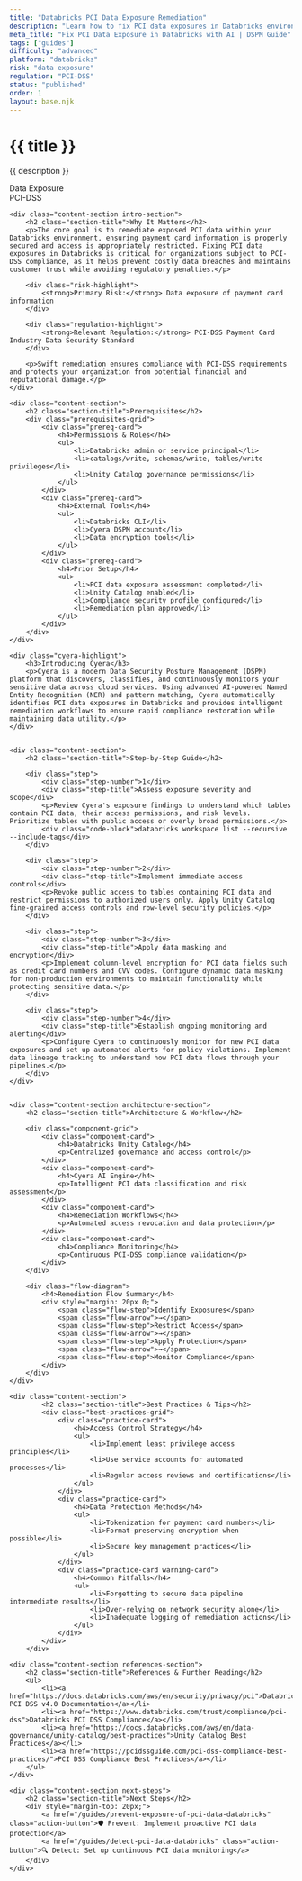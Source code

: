 ```yaml
---
title: "Databricks PCI Data Exposure Remediation"
description: "Learn how to fix PCI data exposures in Databricks environments. Follow step-by-step guidance for PCI-DSS compliance."
meta_title: "Fix PCI Data Exposure in Databricks with AI | DSPM Guide"
tags: ["guides"]
difficulty: "advanced"
platform: "databricks"
risk: "data exposure"
regulation: "PCI-DSS"
status: "published"
order: 1
layout: base.njk
---
```


<div class="container">
    <div class="header">
        <h1>{{ title }}</h1>
        <p>{{ description }}</p>
        <div class="badge">Data Exposure</div>
        <div class="badge regulation">PCI-DSS</div>
    </div>

    <div class="content-section intro-section">
        <h2 class="section-title">Why It Matters</h2>
        <p>The core goal is to remediate exposed PCI data within your Databricks environment, ensuring payment card information is properly secured and access is appropriately restricted. Fixing PCI data exposures in Databricks is critical for organizations subject to PCI-DSS compliance, as it helps prevent costly data breaches and maintains customer trust while avoiding regulatory penalties.</p>
        
        <div class="risk-highlight">
            <strong>Primary Risk:</strong> Data exposure of payment card information
        </div>
        
        <div class="regulation-highlight">
            <strong>Relevant Regulation:</strong> PCI-DSS Payment Card Industry Data Security Standard
        </div>
        
        <p>Swift remediation ensures compliance with PCI-DSS requirements and protects your organization from potential financial and reputational damage.</p>
    </div>

    <div class="content-section">
        <h2 class="section-title">Prerequisites</h2>
        <div class="prerequisites-grid">
            <div class="prereq-card">
                <h4>Permissions & Roles</h4>
                <ul>
                    <li>Databricks admin or service principal</li>
                    <li>catalogs/write, schemas/write, tables/write privileges</li>
                    <li>Unity Catalog governance permissions</li>
                </ul>
            </div>
            <div class="prereq-card">
                <h4>External Tools</h4>
                <ul>
                    <li>Databricks CLI</li>
                    <li>Cyera DSPM account</li>
                    <li>Data encryption tools</li>
                </ul>
            </div>
            <div class="prereq-card">
                <h4>Prior Setup</h4>
                <ul>
                    <li>PCI data exposure assessment completed</li>
                    <li>Unity Catalog enabled</li>
                    <li>Compliance security profile configured</li>
                    <li>Remediation plan approved</li>
                </ul>
            </div>
        </div>
    </div>
	
    <div class="cyera-highlight">
        <h3>Introducing Cyera</h3>
        <p>Cyera is a modern Data Security Posture Management (DSPM) platform that discovers, classifies, and continuously monitors your sensitive data across cloud services. Using advanced AI-powered Named Entity Recognition (NER) and pattern matching, Cyera automatically identifies PCI data exposures in Databricks and provides intelligent remediation workflows to ensure rapid compliance restoration while maintaining data utility.</p>
    </div>
	

    <div class="content-section">
        <h2 class="section-title">Step-by-Step Guide</h2>
        
        <div class="step">
            <div class="step-number">1</div>
            <div class="step-title">Assess exposure severity and scope</div>
            <p>Review Cyera's exposure findings to understand which tables contain PCI data, their access permissions, and risk levels. Prioritize tables with public access or overly broad permissions.</p>
            <div class="code-block">databricks workspace list --recursive --include-tags</div>
        </div>

        <div class="step">
            <div class="step-number">2</div>
            <div class="step-title">Implement immediate access controls</div>
            <p>Revoke public access to tables containing PCI data and restrict permissions to authorized users only. Apply Unity Catalog fine-grained access controls and row-level security policies.</p>
        </div>

        <div class="step">
            <div class="step-number">3</div>
            <div class="step-title">Apply data masking and encryption</div>
            <p>Implement column-level encryption for PCI data fields such as credit card numbers and CVV codes. Configure dynamic data masking for non-production environments to maintain functionality while protecting sensitive data.</p>
        </div>

        <div class="step">
            <div class="step-number">4</div>
            <div class="step-title">Establish ongoing monitoring and alerting</div>
            <p>Configure Cyera to continuously monitor for new PCI data exposures and set up automated alerts for policy violations. Implement data lineage tracking to understand how PCI data flows through your pipelines.</p>
        </div>
    </div>


    <div class="content-section architecture-section">
        <h2 class="section-title">Architecture & Workflow</h2>
        
        <div class="component-grid">
            <div class="component-card">
                <h4>Databricks Unity Catalog</h4>
                <p>Centralized governance and access control</p>
            </div>
            <div class="component-card">
                <h4>Cyera AI Engine</h4>
                <p>Intelligent PCI data classification and risk assessment</p>
            </div>
            <div class="component-card">
                <h4>Remediation Workflows</h4>
                <p>Automated access revocation and data protection</p>
            </div>
            <div class="component-card">
                <h4>Compliance Monitoring</h4>
                <p>Continuous PCI-DSS compliance validation</p>
            </div>
        </div>

        <div class="flow-diagram">
            <h4>Remediation Flow Summary</h4>
            <div style="margin: 20px 0;">
                <span class="flow-step">Identify Exposures</span>
                <span class="flow-arrow">→</span>
                <span class="flow-step">Restrict Access</span>
                <span class="flow-arrow">→</span>
                <span class="flow-step">Apply Protection</span>
                <span class="flow-arrow">→</span>
                <span class="flow-step">Monitor Compliance</span>
            </div>
        </div>
    </div>

	<div class="content-section">
	        <h2 class="section-title">Best Practices & Tips</h2>
	        <div class="best-practices-grid">
	            <div class="practice-card">
	                <h4>Access Control Strategy</h4>
	                <ul>
	                    <li>Implement least privilege access principles</li>
	                    <li>Use service accounts for automated processes</li>
	                    <li>Regular access reviews and certifications</li>
	                </ul>
	            </div>
	            <div class="practice-card">
	                <h4>Data Protection Methods</h4>
	                <ul>
	                    <li>Tokenization for payment card numbers</li>
	                    <li>Format-preserving encryption when possible</li>
	                    <li>Secure key management practices</li>
	                </ul>
	            </div>
	            <div class="practice-card warning-card">
	                <h4>Common Pitfalls</h4>
	                <ul>
	                    <li>Forgetting to secure data pipeline intermediate results</li>
	                    <li>Over-relying on network security alone</li>
	                    <li>Inadequate logging of remediation actions</li>
	                </ul>
	            </div>
	        </div>
	    </div>

    <div class="content-section references-section">
        <h2 class="section-title">References & Further Reading</h2>
        <ul>
            <li><a href="https://docs.databricks.com/aws/en/security/privacy/pci">Databricks PCI DSS v4.0 Documentation</a></li>
            <li><a href="https://www.databricks.com/trust/compliance/pci-dss">Databricks PCI DSS Compliance</a></li>
            <li><a href="https://docs.databricks.com/aws/en/data-governance/unity-catalog/best-practices">Unity Catalog Best Practices</a></li>
            <li><a href="https://pcidssguide.com/pci-dss-compliance-best-practices/">PCI DSS Compliance Best Practices</a></li>
        </ul>
    </div>

    <div class="content-section next-steps">
        <h2 class="section-title">Next Steps</h2>
        <div style="margin-top: 20px;">
            <a href="/guides/prevent-exposure-of-pci-data-databricks" class="action-button">🛡️ Prevent: Implement proactive PCI data protection</a>
            <a href="/guides/detect-pci-data-databricks" class="action-button">🔍 Detect: Set up continuous PCI data monitoring</a>
        </div>
    </div>
</div>